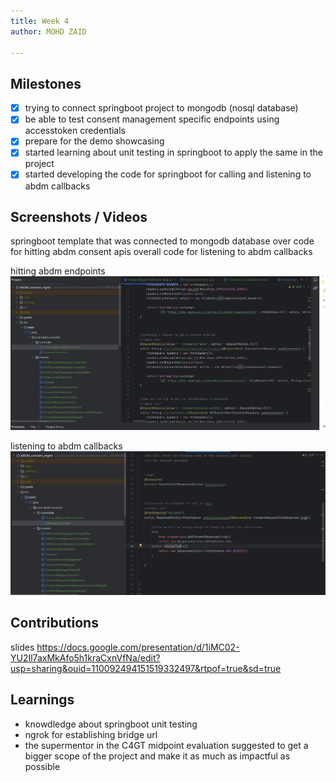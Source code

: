 ```yaml
---
title: Week 4
author: MOHD ZAID 

---
```


## Milestones
- [x] trying to connect springboot project to mongodb (nosql database)
- [x] be able to test consent management specific endpoints using accesstoken credentials
- [x] prepare for the demo showcasing
- [x] started learning about unit testing in springboot to apply the same in the project
- [x] started developing the code for springboot for calling and listening to abdm callbacks

## Screenshots / Videos 
springboot template that was connected to mongodb database
over code for hitting abdm consent apis 
overall code for listening to abdm callbacks

 hitting abdm endpoints 
 ![](image.png)

listening to abdm callbacks
![](image-1.png)

## Contributions
slides
https://docs.google.com/presentation/d/1iMC02-YU2Il7axMkAfo5h1kraCxnVfNa/edit?usp=sharing&ouid=110092494151519332497&rtpof=true&sd=true

## Learnings
- knowdledge about springboot unit testing
- ngrok for establishing bridge url
- the supermentor in the C4GT midpoint evaluation suggested to get a bigger scope of the project and make it as much as impactful as possible 
